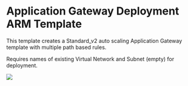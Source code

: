 # Application Gateway Deployment ARM Template

This template creates a Standard_v2 auto scaling Application Gateway template with multiple path based rules.

Requires names of existing Virtual Network and Subnet (empty) for deployment.

<a href="https://portal.azure.com/#create/Microsoft.Template/uri/https%3A%2F%2Fraw.githubusercontent.com%2Fashisa%2Fappgwarm%2Fmaster%2Fazuredeploy.json" target="new">
    <img src="http://azuredeploy.net/deploybutton.png"/>
</a>
